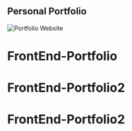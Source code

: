 ## Personal Portfolio

![Portfolio Website](https://i.ibb.co/WgPMpts/image.png)
# FrontEnd-Portfolio
# FrontEnd-Portfolio2
# FrontEnd-Portfolio2
